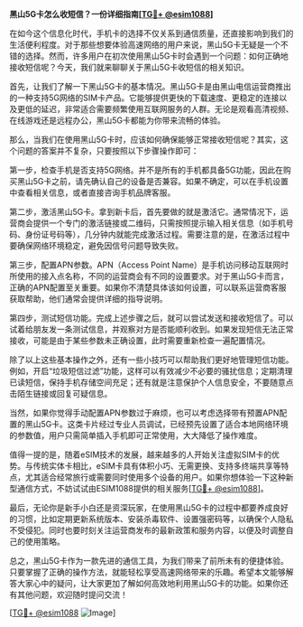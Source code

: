 **黑山5G卡怎么收短信？一份详细指南[[TG💪+ @esim1088](https://t.me/s/esim1088)]**

在如今这个信息化时代，手机卡的选择不仅关系到通信质量，还直接影响到我们的生活便利程度。对于那些想要体验高速网络的用户来说，黑山5G卡无疑是一个不错的选择。然而，许多用户在初次使用黑山5G卡时会遇到一个问题：如何正确地接收短信呢？今天，我们就来聊聊关于黑山5G卡收短信的相关知识。

首先，让我们了解一下黑山5G卡的基本情况。黑山5G卡是由黑山电信运营商推出的一种支持5G网络的SIM卡产品。它能够提供更快的下载速度、更稳定的连接以及更低的延迟，非常适合需要频繁使用互联网服务的人群。无论是观看高清视频、在线游戏还是远程办公，黑山5G卡都能为你带来流畅的体验。

那么，当我们在使用黑山5G卡时，应该如何确保能够正常接收短信呢？其实，这个问题的答案并不复杂，只要按照以下步骤操作即可：

第一步，检查手机是否支持5G网络。并不是所有的手机都具备5G功能，因此在购买黑山5G卡之前，请先确认自己的设备是否兼容。如果不确定，可以在手机设置中查看相关信息，或者直接咨询手机品牌客服。

第二步，激活黑山5G卡。拿到新卡后，首先要做的就是激活它。通常情况下，运营商会提供一个专门的激活链接或二维码，只需按照提示输入相关信息（如手机号码、身份证号码等），几分钟内就能完成激活过程。需要注意的是，在激活过程中要确保网络环境稳定，避免因信号问题导致失败。

第三步，配置APN参数。APN（Access Point Name）是手机访问移动互联网时所使用的接入点名称，不同的运营商会有不同的设置要求。对于黑山5G卡而言，正确的APN配置至关重要。如果你不清楚具体该如何设置，可以联系运营商客服获取帮助，他们通常会提供详细的指导说明。

第四步，测试短信功能。完成上述步骤之后，就可以尝试发送和接收短信了。可以试着给朋友发一条测试信息，并观察对方是否能顺利收到。如果发现短信无法正常接收，可能是由于某些参数未正确设置，此时需要重新检查一遍配置情况。

除了以上这些基本操作之外，还有一些小技巧可以帮助我们更好地管理短信功能。例如，开启“垃圾短信过滤”功能，这样可以有效减少不必要的骚扰信息；定期清理已读短信，保持手机存储空间充足；还有就是注意保护个人信息安全，不要随意点击陌生链接或回复可疑信息。

当然，如果你觉得手动配置APN参数过于麻烦，也可以考虑选择带有预置APN配置的黑山5G卡。这类卡片经过专业人员调试，已经预先设置了适合本地网络环境的参数值，用户只需简单插入手机即可正常使用，大大降低了操作难度。

值得一提的是，随着eSIM技术的发展，越来越多的人开始关注虚拟SIM卡的优势。与传统实体卡相比，eSIM卡具有体积小巧、无需更换、支持多终端共享等特点，尤其适合经常旅行或需要同时使用多个设备的用户。如果你想体验一下这种新型通信方式，不妨试试由ESIM1088提供的相关服务[[TG💪+ @esim1088](https://t.me/s/esim1088)]。

最后，无论你是新手小白还是资深玩家，在使用黑山5G卡的过程中都要养成良好的习惯，比如定期更新系统版本、安装杀毒软件、设置强密码等，以确保个人隐私不受侵犯。同时也要时刻关注运营商发布的最新政策和服务内容，以便及时调整自己的使用策略。

总之，黑山5G卡作为一款先进的通信工具，为我们带来了前所未有的便捷体验。只要掌握了正确的操作方法，就能轻松享受高速网络带来的乐趣。希望本文能够解答大家心中的疑问，让大家更加了解如何高效地利用黑山5G卡的功能。如果你还有其他问题，欢迎随时提问交流！

[[TG💪+ @esim1088](https://t.me/s/esim1088) ![Image](https://i.postimg.cc/4NQfJmqS/Snipaste-2025-05-13-00-14-12.png)]